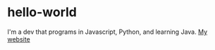 # hello-world
I'm a dev that programs in Javascript, Python, and learning Java.
[My website](https://www.shreyasm.dev)
